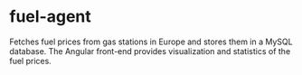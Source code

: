 # fuel-agent
Fetches fuel prices from gas stations in Europe and stores them in a MySQL database. The Angular front-end provides visualization and statistics of the fuel prices.
